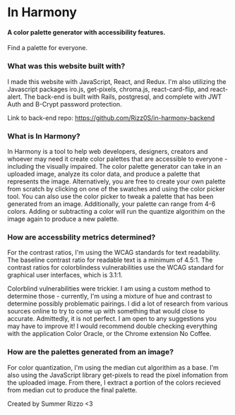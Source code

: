 # In Harmony

#### A color palette generator with accessibility features.

Find a palette for everyone.

### What was this website built with?
I made this website with JavaScript, React, and Redux. I'm also utilizing the Javascript packages iro.js, get-pixels, chroma.js, react-card-flip, and react-alert. The back-end is built with Rails, postgresql, and complete with JWT Auth and B-Crypt password protection.

Link to back-end repo: https://github.com/Rizz0S/in-harmony-backend

### What is In Harmony?
In Harmony is a tool to help web developers, designers, creators and whoever may need it create color palettes that are accessible to everyone - including the visually impaired. The color palette generator can take in an uploaded image, analyze its color data, and produce a palette that represents the image. Alternatively, you are free to create your own palette from scratch by clicking on one of the swatches and using the color picker tool. You can also use the color picker to tweak a palette that has been generated from an image. Additionally, your palette can range from 4-6 colors. Adding or subtracting a color will run the quantize algorithim on the image again to produce a new palette.

### How are accessbility metrics determined?
For the contrast ratios, I'm using the WCAG standards for text readability. The baseline contrast ratio for readable text is a minimum of 4.5:1. The contrast ratios for colorblindess vulnerabilities use the WCAG standard for graphical user interfaces, which is 3.1:1.

Colorblind vulnerabilities were trickier. I am using a custom method to determine those - currently, I'm using a mixture of hue and contrast to determine possibly problematic pairings. I did a lot of research from various sources online to try to come up with something that would close to accurate. Admittedly, it is not perfect. I am open to any suggestions you may have to improve it! I would recommend double checking everything with the application Color Oracle, or the Chrome extension No Coffee.

### How are the palettes generated from an image?
For color quantization, I'm using the median cut algorithim as a base. I'm also using the JavaScript library get-pixels to read the pixel infomation from the uploaded image. From there, I extract a portion of the colors recieved from median cut to produce the final palette.


Created by Summer Rizzo <3
